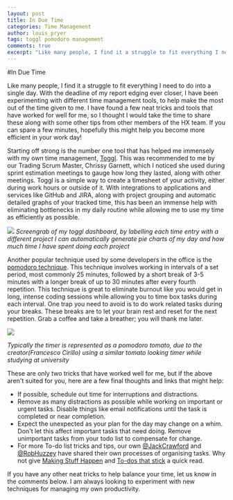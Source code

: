 ```yaml
---
layout: post
title: In Due Time
categories: Time Management
author: louis_pryer
tags: toggl pomodoro management
comments: true
excerpt: "Like many people, I find it a struggle to fit everything I need to do into a single day. With the deadline of my report edging ever closer, I have been experimenting with different time management tools, to help make the most out of the time given to me."
---
```


#In Due Time

Like many people, I find it a struggle to fit everything I need to do into a single day. With the deadline of my report edging ever closer, I have been experimenting with different time management tools, to help make the most out of the time given to me. I have found a few neat tricks and tools that have worked for well for me, so I thought I would take the time to share these along with some other tips from other members of the HX team. If you can spare a few minutes, hopefully this might help you become more efficient in your work day!

Starting off strong is the number one tool that has helped me immensely with my own time management, [Toggl](https://www.toggl.com/). This was recommended to me by our Trading Scrum Master, Chrissy Garnett, which I noticed she used during sprint estimation meetings to gauge how long they lasted, along with other meetings. Toggl is a simple way to create a timesheet of your activity, either during work hours or outside of it. With integrations to applications and services like GitHub and JIRA, along with project grouping and automatic detailed graphs of your tracked time, this has been an immense help with eliminating bottlenecks in my daily routine while allowing me to use my time as efficiently as possible.

![](http://grab.by/II8y)
*Screengrab of my toggl dashboard, by labelling each time entry with a different project I can automatically generate pie charts of my day and how much time I have spent doing each project*


Another popular technique used by some developers in the office is the [pomodoro technique](http://pomodorotechnique.com/). This technique involves working in intervals of a set period, most commonly 25 minutes, followed by a short break of 3-5 minutes with a longer break of up to 30 minutes after every fourth repetition. This technique is great to eliminate burnout like you would get in long, intense coding sessions while allowing you to time box tasks during each interval. One trap you need to avoid is to do work related tasks during your breaks. These breaks are to let your brain rest and reset for the next repetition. Grab a coffee and take a breather; you will thank me later.

![](https://upload.wikimedia.org/wikipedia/commons/thumb/3/34/Il_pomodoro.jpg/480px-Il_pomodoro.jpg)

*Typically the timer is represented as a pomodoro tomato, due to the creator(Francesco Cirillo) using a similar tomato looking timer while studying at university*

These are only two tricks that have worked well for me, but if the above aren't suited for you, here are a few final thoughts and links that might help:

+ If possible, schedule out time for interruptions and distractions. 
+ Remove as many distractions as possible while working on important or urgent tasks. Disable things like email notifications until the task is completed or near completion.
+ Expect the unexpected as your plan for the day may change on a whim. Don't let this affect important tasks that need doing. Remove unimportant tasks from your todo list to compensate for change.
+ For more To-do list tricks and tips, our own [@JackCrawford](https://twitter.com/jackdcrawford) and [@RobHuzzey](https://twitter.com/theHuzz) have shared their own processes of organising tasks. Why not give [Making Stuff Happen](http://hungrygeek.holidayextras.co.uk/workflow/2015/02/24/making-stuff-happen/) and [To-dos that stick](http://hungrygeek.holidayextras.co.uk/workflow/2015/02/20/todos-that-stick/) a quick read.

If you have any other neat tricks to help balance your time, let us know in the comments below. I am always looking to experiment with new techniques for managing my own productivity.
 

